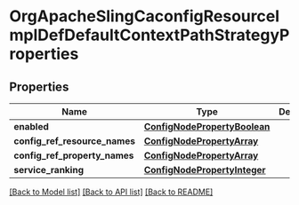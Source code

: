 # OrgApacheSlingCaconfigResourceImplDefDefaultContextPathStrategyProperties

## Properties
Name | Type | Description | Notes
------------ | ------------- | ------------- | -------------
**enabled** | [**ConfigNodePropertyBoolean**](ConfigNodePropertyBoolean.md) |  | [optional] 
**config_ref_resource_names** | [**ConfigNodePropertyArray**](ConfigNodePropertyArray.md) |  | [optional] 
**config_ref_property_names** | [**ConfigNodePropertyArray**](ConfigNodePropertyArray.md) |  | [optional] 
**service_ranking** | [**ConfigNodePropertyInteger**](ConfigNodePropertyInteger.md) |  | [optional] 

[[Back to Model list]](../README.md#documentation-for-models) [[Back to API list]](../README.md#documentation-for-api-endpoints) [[Back to README]](../README.md)


